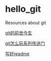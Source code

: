 # hello_git
Resources about git

[git的前世今生](http://www.liaoxuefeng.com/wiki/0013739516305929606dd18361248578c67b8067c8c017b000/00137402760310626208b4f695940a49e5348b689d095fc000)

[git怎么玩系列传送门](https://www.zhihu.com/question/20070065)

[写好readme](http://www.jianshu.com/p/q81RER)
